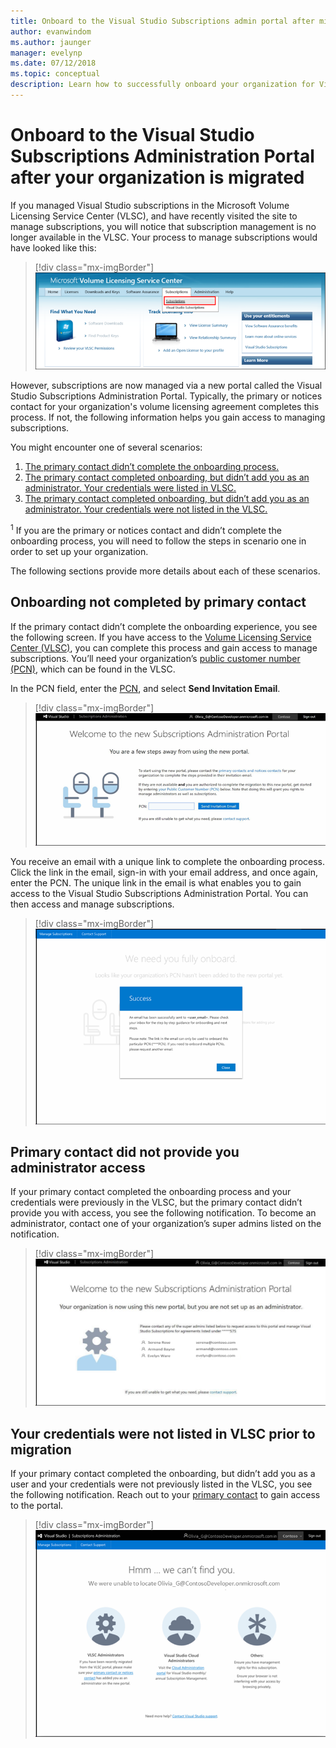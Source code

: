 ```yaml
---
title: Onboard to the Visual Studio Subscriptions admin portal after migration
author: evanwindom
ms.author: jaunger
manager: evelynp
ms.date: 07/12/2018
ms.topic: conceptual
description: Learn how to successfully onboard your organization for Visual Studio subscriptions after migrating to the administration portal.
---
```

# Onboard to the Visual Studio Subscriptions Administration Portal after your organization is migrated

If you managed Visual Studio subscriptions in the Microsoft Volume Licensing Service Center (VLSC), and have recently visited the site to manage subscriptions, you will notice that subscription management is no longer available in the VLSC. Your process to manage subscriptions would have looked like this:
> [!div class="mx-imgBorder"]
> ![Screenshot of the Microsoft VLSC, with the Subscriptions tab highlighted](_img/post-migration-onboarding/vlsc-subscriptions.png)

However, subscriptions are now managed via a new portal called the Visual Studio Subscriptions Administration Portal. Typically, the primary or notices contact for your organization's volume licensing agreement completes this process. If not, the following information helps you gain access to managing subscriptions.

You might encounter one of several scenarios:

1. [The primary contact didn’t complete the onboarding process.](#onboarding-not-completed-by-primary-contact)
2. [The primary contact completed onboarding, but didn’t add you as an administrator. Your credentials were listed in VLSC.](#primary-contact-did-not-provide-you-administrator-access)
3. [The primary contact completed onboarding, but didn’t add you as an administrator. Your credentials were not listed in the VLSC.](#your-credentials-were-not-listed-in-vlsc-prior-to-migration)

<sup>1</sup> If you are the primary or notices contact and didn’t complete the onboarding process, you will need to follow the steps in scenario one in order to set up your organization.

The following sections provide more details about each of these scenarios.

## Onboarding not completed by primary contact

If the primary contact didn’t complete the onboarding experience, you see the following screen. If you have access to the [Volume Licensing Service Center (VLSC)](https://www.microsoft.com/Licensing/servicecenter/default.aspx), you can complete this process and gain access to manage subscriptions. You’ll need your organization’s [public customer number (PCN)](find-pcn.md), which can be found in the VLSC.

In the PCN field, enter the [PCN](find-pcn.md), and select **Send Invitation Email**.
> [!div class="mx-imgBorder"]
> ![Screenshot of Visual Studio Subscriptions Administration Portal](_img/post-migration-onboarding/send-invitation.png)

You receive an email with a unique link to complete the onboarding process. Click the link in the email, sign-in with your email address, and once again, enter the PCN. The unique link in the email is what enables you to gain access to the Visual Studio Subscriptions Administration Portal. You can then access and manage subscriptions.
> [!div class="mx-imgBorder"]
> ![Screenshot of Success notification](_img/post-migration-onboarding/email-success.png)

## Primary contact did not provide you administrator access

If your primary contact completed the onboarding process and your credentials were previously in the VLSC, but the primary contact didn’t provide you with access, you see the following notification. To become an administrator, contact one of your organization’s super admins listed on the notification.
> [!div class="mx-imgBorder"]
> ![Screenshot of Visual Studio Subscriptions Administration Portal, with list of super admins](_img/post-migration-onboarding/admin-list.png)

## Your credentials were not listed in VLSC prior to migration

If your primary contact completed the onboarding, but didn’t add you as a user and your credentials were not previously listed in the VLSC, you see the following notification. Reach out to your [primary contact](find-primary-contact.md) to gain access to the portal.
> [!div class="mx-imgBorder"]
> ![Screenshot of Visual Studio Subscriptions Administration Portal, with "can't find you" notification](_img/post-migration-onboarding/cant-find-you.png)